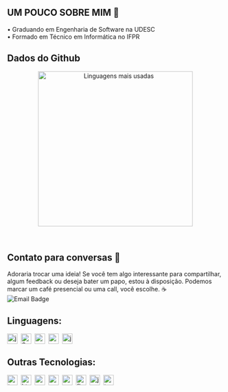 
## UM POUCO SOBRE MIM 🪼

• Graduando em Engenharia de Software na UDESC <br>
• Formado em Técnico em Informática no IFPR <br>


## Dados do Github

<div align="center">

<!-- Card centralizado -->
<img src="https://github-readme-stats.vercel.app/api/top-langs/?username=lucasgfn&layout=compact&title_color=1E90FF&text_color=FFFFFF&icon_color=1E90FF&bg_color=0D1117" 
 alt="Linguagens mais usadas" width="360" />

 <!-- ![Stats](https://github-readme-stats.vercel.app/api?username=seuusuario&count_private=true&show_icons=true&theme=default&include_all_commits=true) --> 


</div>

<br clear="both"/>

## Contato para conversas 💬
Adoraria trocar uma ideia! Se você tem algo interessante para compartilhar, algum feedback ou deseja bater um papo, estou à disposição. Podemos marcar um café presencial ou uma call, você escolhe. ☕️ <br>
![Email Badge](https://img.shields.io/badge/Email-lucas.falcadenunes@gmail.com-lightgray?style=flat-square&logo=gmail&logoColor=white)

## Linguagens:
<div style="display: flex; flex-wrap: wrap; gap: 8px; align-items: center;">
  <img src="https://cdn.jsdelivr.net/gh/devicons/devicon/icons/java/java-original.svg" style="height: 24px;" alt="java logo" />
  <img src="https://upload.wikimedia.org/wikipedia/commons/7/79/Spring_Boot.svg" style="height: 24px;" alt="Spring Boot logo" />
  <img src="https://cdn.jsdelivr.net/gh/devicons/devicon/icons/postgresql/postgresql-original.svg" style="height: 24px;" alt="postgresql logo" />
  <img src="https://cdn.jsdelivr.net/gh/devicons/devicon/icons/react/react-original.svg" style="height: 24px;" alt="react logo" />
  <img src="https://cdn.jsdelivr.net/gh/devicons/devicon/icons/javascript/javascript-original.svg" style="height: 24px;" alt="javascript logo" />


</div>

## Outras Tecnologias:
<div style="display: flex; flex-wrap: wrap; gap: 8px; align-items: center;">
  <img src="https://cdn.jsdelivr.net/gh/devicons/devicon/icons/typescript/typescript-original.svg" style="height: 24px;" alt="typescript logo" />
  <img src="https://cdn.jsdelivr.net/gh/devicons/devicon/icons/html5/html5-original.svg" style="height: 24px;" alt="html5 logo" />
  <img src="https://cdn.jsdelivr.net/gh/devicons/devicon/icons/css3/css3-original.svg" style="height: 24px;" alt="css3 logo" />
  <img src="https://cdn.jsdelivr.net/gh/devicons/devicon/icons/mysql/mysql-original.svg" style="height: 24px;" alt="mysql logo" />
  <img src="https://cdn.jsdelivr.net/gh/devicons/devicon/icons/python/python-original.svg" style="height: 24px;" alt="python logo" />
  <img src="https://cdn.jsdelivr.net/gh/devicons/devicon/icons/flask/flask-original.svg" style="height: 24px;" alt="flask logo" />
  <img src="https://cdn.jsdelivr.net/gh/devicons/devicon/icons/jupyter/jupyter-original.svg" style="height: 24px;" alt="jupyter logo" />
  <img src="https://cdn.jsdelivr.net/gh/devicons/devicon/icons/tensorflow/tensorflow-original.svg" style="height: 24px;" alt="tensorflow logo" />
</div>



